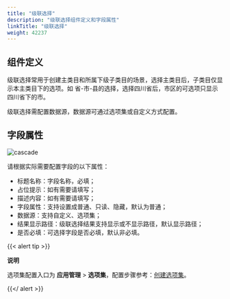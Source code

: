 ```yaml
---
title: "级联选择"
description: "级联选择组件定义和字段属性"
linkTitle: "级联选择"
weight: 42237
---
```


## 组件定义

级联选择常用于创建主类目和所属下级子类目的场景，选择主类目后，子类目仅显示本主类目下的选项。如 省-市-县的选择，选择四川省后，市区的可选项只显示四川省下的市。

级联选择需配置数据源，数据源可通过选项集或自定义方式配置。

## 字段属性

![cascade](/images/manual/component/cascade.png)

请根据实际需要配置字段的以下属性：

- 标题名称：字段名称，必填；
- 占位提示：如有需要请填写；
- 描述内容：如有需要请填写；
- 字段属性：支持设置成普通、只读、隐藏，默认为普通；
- 数据源：支持自定义、选项集；
- 结果显示路径：级联选择结果支持显示或不显示路径，默认显示路径；
- 是否必填：可选择字段是否必填，默认非必填。

{{< alert tip >}}

**说明**

选项集配置入口为 **应用管理** > **选项集**，配置步骤参考：[创建选项集](../../../../option_set/)。

{{</ alert >}}

